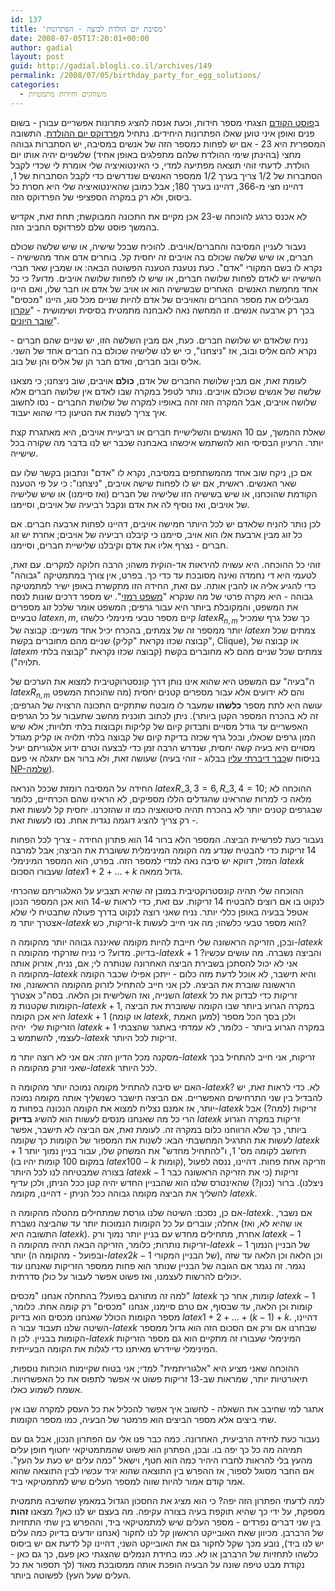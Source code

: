 ```yaml
---
id: 137
title: 'מסיבת יום הולדת לביצה - הפתרונות'
date: 2008-07-05T17:20:01+00:00
author: gadial
layout: post
guid: http://gadial.blogli.co.il/archives/149
permalink: /2008/07/05/birthday_party_for_egg_solutions/
categories:
  - משחקים וחידות מתמטיות
---
```

ב[פוסט הקודם](http://www.gadial.net/?p=136) הצגתי מספר חידות, וכעת אנסה להציג פתרונות אפשריים עבורן - בשום פנים ואופן איני טוען שאלו הפתרונות היחידים. נתחיל מ[פרדוקס יום ההולדת](http://he.wikipedia.org/wiki/%D7%A4%D7%A8%D7%93%D7%95%D7%A7%D7%A1_%D7%99%D7%95%D7%9D_%D7%94%D7%94%D7%95%D7%9C%D7%93%D7%AA). התשובה המספרית היא 23 - אם יש לפחות כמספר הזה של אנשים במסיבה, יש הסתברות גבוהה מחצי (בהינתן שימי ההולדת שלהם מתפלגים באופן אחיד) שלשניים יהיה אותו יום הולדת. לדעתי זוהי תוצאה מפתיעה למדי, כי האינטואיציה שלי אומרת לי שכדי לקבל הסתברות של 1/2 צריך בערך 1/2 ממספר האנשים שנדרשים כדי לקבל הסתברות של 1, דהיינו חצי מ-366, דהיינו בערך 180; אבל כמובן שהאינטואיציה שלי היא חסרת כל ביסוס, ולא רק במקרה הספציפי של הפרדוקס הזה.

לא אכנס כרגע להוכחה ש-23 אכן מקיים את התכונה המבוקשת; תחת זאת, אקדיש בהמשך פוסט שלם לפרדוקס החביב הזה.

נעבור לעניין המסיבה והחברים/אויבים. להוכיח שבכל שישיה, או שיש שלשה שכולם חברים, או שיש שלשה שכולם בה אויבים זה יחסית קל. בוחרים אדם אחד מהשישיה - נקרא לו בשם המקורי "אדם". כעת נטענת הטענה הפשוטה הבאה: או שמבין שאר חברי השישיה יש לאדם לפחות שלושה חברים, או שיש לו לפחות שלושה אויבים. מדוע? כי כל אחד מחמשת האנשים  האחרים שבשישיה הוא או אויב של אדם או חבר שלו, ואם היינו מגבילים את מספר החברים והאויבים של אדם להיות שניים מכל סוג, היינו "מכסים" בכך רק ארבעה אנשים. זו המחשה נאה לאבחנה מתמטית בסיסית ושימושית - "[עקרון שובך היונים](http://he.wikipedia.org/wiki/%D7%A2%D7%A7%D7%A8%D7%95%D7%9F_%D7%A9%D7%95%D7%91%D7%9A_%D7%94%D7%99%D7%95%D7%A0%D7%99%D7%9D)".

נניח שלאדם יש שלושה חברים. כעת, אם מבין השלשה הזו, יש שניים שהם חברים - נקרא להם אליס ובוב, אז "ניצחנו", כי יש לנו שלישיה שכולם בה חברים אחד של השני. אליס ובוב חברים, ואדם חבר הן של אליס והן של בוב.

לעומת זאת, אם מבין שלושת החברים של אדם, **כולם** אויבים, שוב ניצחנו; כי מצאנו שלשה של אנשים שכולם אויבים. נותר לטפל במקרה שבו לאדם אין שלושה חברים אלא שלושה אויבים, אבל המקרה הזה זהה באופיו למקרה של שלושת החברים - נסו לחשוב איך צריך לשנות את הטיעון כדי שהוא יעבוד.

שאלת ההמשך, עם 10 האנשים והשלישיית חברים או רביעיית אויבים, היא מאתגרת קצת יותר. הרעיון הבסיסי הוא להשתמש איכשהו באבחנה שכבר יש לנו בדבר מה שקורה בכל שישייה.

אם כן, ניקח שוב אחד מהמשתתפים במסיבה, נקרא לו "אדם" ונתבונן בקשר שלו עם שאר האנשים. ראשית, אם יש לו לפחות שישה אויבים, "ניצחנו": כי על פי הטענה הקודמת שהוכחנו, או שיש בשישיה הזו שלישיה של חברים (ואז סיימנו) או שיש שלישיה של אויבים, ואז נוסיף לה את אדם ונקבל רביעיה של אויבים, וסיימנו.

לכן נותר להניח שלאדם יש לכל היותר חמישה אויבים, דהיינו לפחות ארבעה חברים. אם כל זוג מבין ארבעת אלו הוא אויב, סיימנו כי קיבלנו רביעיה של אויבים; אחרת יש זוג חברים - נצרף אליו את אדם וקיבלנו שלישיית חברים, וסיימנו.

זוהי כל ההוכחה. היא עשויה להיראות אד-הוקית משהו; הרבה חלוקה למקרים. עם זאת, לטעמי היא די נחמדה ואינה מסובכת עד כדי כך. בפרט, אין צורך במתמטיקה "גבוהה" כדי להגיע אליה או להבין אותה. עם זאת, החידה הזו מתקשרת באופן ישיר למתמטיקה גבוהה - היא מקרה פרטי של מה שנקרא "[משפט רמזי](http://he.wikipedia.org/wiki/%D7%9E%D7%A9%D7%A4%D7%98_%D7%A8%D7%9E%D7%96%D7%99)". יש מספר דרכים שונות לנסח את המשפט, והמקובלת ביותר היא עבור גרפים; המשפט אומר שלכל זוג מספרים טבעיים $latex n,m$, קיים מספר טבעי מינימלי כלשהו $latex R_{n,m}$ כך שכל גרף שמכיל יותר ממספר זה של צמתים, בהכרח יכיל אחד משניים: קבוצה של $latex n$ צמתים שכל שניים מהם מחוברים בקשת (קבוצה שכזו נקראת "קליק", Clique), או קבוצה של $latex m$ צמתים שכל שניים מהם לא מחוברים בקשת (קבוצה שכזו נקראת "קבוצה בלתי תלויה").

ה"בעיה" עם המשפט היא שהוא אינו נותן דרך קונסטרוקטיבית למצוא את הערכים של $latex R_{n,m}$ והם לא ידועים אלא עבור מספרים קטנים יחסית (מה שהוכחת המשפט עושה היא לתת מספר **כלשהו** שמעבר לו מובטח שתתקיים התכונה הרצויה של הגרפים; זה לא בהכרח המספר הקטן ביותר). ניתן לכתוב תוכנית מחשב שתעבור על כל הגרפים האפשריים עד גודל מסויים ותבדוק קיום של קליקות וקבוצות בלתי תלויות; אלא שיש המון גרפים שכאלו, ובכל גרף שכזה בדיקת קיום של קבוצה בלתי תלויה או קליק מגודל מסויים היא בעיה קשה יחסית, שנדרש הרבה זמן כדי לבצעה וטרם ידוע אלגוריתם יעיל שעושה זאת, ולא ברור אם יתגלה אי פעם (בניסוח ש[כבר דיברתי עליו](http://www.gadial.net/?p=99) בבלוג - זוהי בעיה [NP-שלמה](http://he.wikipedia.org/wiki/%D7%9E%D7%97%D7%9C%D7%A7%D7%AA_%D7%94%D7%A1%D7%99%D7%91%D7%95%D7%9B%D7%99%D7%95%D7%AA_NPC)).

החידה על המסיבה רומזת שככל הנראה $latex R\_{3,3}=6,R\_{3,4}=10$; ההוכחה לא מלאה כי למרות שהראינו שהגדלים הללו מספיקים, לא הראינו שהם הכרחיים, כלומר שבגרפים קטנים יותר לא בהכרח תהיה סיטואציה כמו זו שהזכרנו. יחסית קל לעשות זאת - רק צריך להציג דוגמה נגדית אחת. נסו לעשות זאת.

נעבור כעת לפרשיית הביצה. המספר הלא ברור 14 הוא פתרון החידה - צריך לכל הפחות 14 זריקות כדי להבטיח שנדע מה הקומה המינימלית ששוברת את הביצה; אבל למרבה המזל, דווקא יש סיבה נאה למדי למספר הזה. בפרט, הוא המספר המינימלי $latex k$ שעבורו הסכום $latex 1+2+\dots+k$ גדול ממאה.

ההוכחה שלי תהיה קונסטרוקטיבית במובן זה שהיא תצביע על האלגוריתם שהכרחי לנקוט בו אם רוצים להבטיח 14 זריקות. עם זאת, כדי לראות ש-14 הוא אכן המספר הנכון אטפל בבעיה באופן כללי יותר. נניח שאני רוצה לנקוט בדרך פעולה שתבטיח לי שלא אצטרך יותר מ-$latex k$ זריקות, כש-k הוא מספר טבעי כלשהו; מה אני חייב לעשות?

ובכן, הזריקה הראשונה שלי חייבת להיות מקומה שאיננה גבוהה יותר מהקומה ה-$latex k$ בדיוק. מדוע? כי נניח שזרקתי מהקומה ה-$latex k+1$ והביצה נשברה. מה עושים עכשיו? אני לא יכול להסתכן בשבירת הביצה האחרונה שנותרה לי; אם, נניח, אזרוק אותה מהקומה ה-$latex k$ והיא תישבר, לא אוכל לדעת מזה כלום - ייתכן אפילו שכבר הקומה הראשונה שוברת את הביצה. לכן אני חייב להתחיל לזרוק מהקומה הראשונה, ואז השנייה, ואז השלישית וכן הלאה. בסה"כ אצטרך $latex k$ זריקות כדי לבדוק את כל הקומות שקטנות מ-$latex k+1$, במקרה הגרוע ביותר שבו הקומה ששוברת את הביצה היא אכן הקומה $latex k+1$ (או קומה $latex k$, למען האמת) ולכן בסך הכל מספר הזריקות שלי  יהיה $latex k+1$ במקרה הגרוע ביותר - כלומר, לא עמדתי באתגר שהצבתי לעצמי, להשתמש ב-$latex k$ זריקות לכל היותר.

מסקנה מכל הדיון הזה: אם אני לא רוצה יותר מ-$latex k$ זריקות, אני חייב להתחיל בכך שאני זורק מהקומה ה-$latex k$ לכל היותר.

האם יש סיבה להתחיל מקומה נמוכה יותר מהקומה ה-$latex k$? לא. כדי לראות זאת, יש להבדיל בין שני התרחישים האפשריים. אם הביצה תישבר כשנשליך אותה מקומה נמוכה יותר, אז אמנם נצליח למצוא את הקומה הנכונה בפחות מ-$latex k$ זריקות (למה?) אבל הרי כל מה שאנחנו מנסים לעשות הוא להשיג **בדיוק** $latex k$ זריקות במקרה הגרוע ביותר, כך שלא הרווחנו כלום במקרה זה. לעומת זאת, אם הביצה לא תישבר, אפשר לעשות את התרגיל המחשבתי הבא: לשנות את המספור של הקומות כך שקומה $latex k+1$ תיחשב לקומה מס' 1, ו"להתחיל מחדש" את המשחק שלו, עבור בניין נמוך יותר (במקום 100 קומות יהיו בו $latex 100-k$ קומות), וזריקה אחת פחות. דהיינו, ננסה לפעול בצורה שמבטיחה לנו לכל היותר $latex k-1$ זריקות (כי את הזריקה הראשונה כבר ניצלנו). ברור (נכון?) שהאינטרס שלנו הוא שהבניין החדש יהיה קטן ככל הניתן, ולכן עדיף להשליך את הביצה מקומה גבוהה ככל הניתן - דהיינו, מקומה $latex k$.

אם כן, נסכם: השיטה שלנו גורסת שמתחילים מהטלה מהקומה ה-$latex k$. אם נשבר, אחלה; עוברים על כל הקומות הנמוכות יותר עד שהביצה נשברת (או שהיא לא, ואז התשובה היא $latex k$). אחרת, מתחילים מחדש עם בניין יותר נמוך ורק $latex k-1$ זריקות נותרות; כלומר, הזריקה הבאה תהיה מהקומה ה-$latex k-1$ של הבניין הנמוך יותר (ובפועל - מהקומה ה-$latex 2k-1$ של הבניין המקורי), וכן הלאה וכן הלאה עד שזה נגמר. זה נגמר אם הגובה של הבניין שנותר הוא פחות ממספר הזריקות שאנחנו עוד יכולים להרשות לעצמנו, ואז פשוט אפשר לעבור על כולן סדרתית.

למה זה מתורגם בפועל? בהתחלה אנחנו "מכסים" $latex k$ קומות, אחר כך $latex k-1$ קומות וכן הלאה, עד שבסוף, אם טרם סיימנו, אנחנו "מכסים" רק קומה אחת. כלומר, מספר הקומות הכולל שאנחנו מכסים הוא בדיוק $latex 1+2+\dots+(k-1)+k$. דהיינו, השיטה שלנו תעבוד עבור ה-$latex k$ שבחרנו אם ורק אם הסכום הזה הוא גדול ממספר הקומות בבניין. לכן ה-$latex k$ המינימלי שעבורו זה מתקיים הוא גם מספר הזריקות המינימלי שיידרש מאיתנו כדי לגלות את הקומה הבעייתית.

ההוכחה שאני מציע היא "אלגוריתמית" למדי; אני בטוח שקיימות הוכחות נוספות, תיאורטיות יותר, שמראות שב-13 זריקות פשוט אי אפשר לתפוס את כל האפשרויות. אשמח לשמוע כאלו.

אתגר למי שחיבב את השאלה - לחשוב איך אפשר להכליל את כל העסק למקרה שבו אין שתי ביצים אלא מספר הביצים הוא פרמטר של הבעיה, כמו מספר הקומות.

נעבור כעת לחידה הרביעית, האחרונה. כמה כבר פנו אלי עם הפתרון הנכון, אבל גם עם תמיהה מה כל כך יפה בו. ובכן, הפתרון הוא פשוט שהמתמטיקאי יחטוף חופן עלים מהעץ בלי להראות לחברו היהיר כמה הוא חטף, וישאל "כמה עלים יש כעת על העץ". אם החבר מסוגל לספור, אז ההפרש בין התוצאה שהוא יגיד עכשיו לבין התוצאה שהוא אמר קודם אמור להיות שווה למספר העלים שיש למתמטיקאי ביד.

למה לדעתי הפתרון הזה יפה? כי הוא מציג את החסכון הגדול במאמץ שחשיבה מתמטית מספקת, על ידי כך שהיא תוקפת בעיה בצורה עקיפה. מה בעצם יש לנו כאן? מצאנו **זהות** בין שני דברים נפרדים - מספר העלים שיש למתמטיקאי ביד, וההפרש בין שתי התחזיות של הרברבן. מכיוון שאת האובייקט הראשון קל לנו לחקור (אנחנו יודעים בדיוק כמה עלים יש לנו ביד), נובע מכך שקל לחקור גם את האובייקט השני, דהיינו קל לדעת אם יש ביסוס כלשהו לתחזיות של הרברבן או לא. כמו בחידת הנמלים שהצגתי כאן פעם, כך גם כאן - נקודת מבט טיפה שונה על הבעיה הופכת אותה ממסובכת מאוד (לך תספור את כל העלים שעל העץ) לפשוטה ביותר.